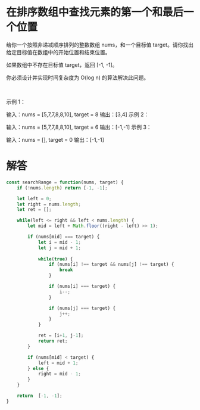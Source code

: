 # 在排序数组中查找元素的第一个和最后一个位置

给你一个按照非递减顺序排列的整数数组 nums，和一个目标值 target。请你找出给定目标值在数组中的开始位置和结束位置。

如果数组中不存在目标值 target，返回 [-1, -1]。

你必须设计并实现时间复杂度为 O(log n) 的算法解决此问题。

 

示例 1：

输入：nums = [5,7,7,8,8,10], target = 8
输出：[3,4]
示例 2：

输入：nums = [5,7,7,8,8,10], target = 6
输出：[-1,-1]
示例 3：

输入：nums = [], target = 0
输出：[-1,-1]

# 解答

```js
const searchRange = function(nums, target) {
    if (!nums.length) return [-1, -1];

    let left = 0;
    let right = nums.length;
    let ret = [];

    while(left <= right && left < nums.length) {
        let mid = left + Math.floor((right - left) >> 1);

        if (nums[mid] === target) {
            let i = mid - 1;
            let j = mid + 1;
            
            while(true) {
                if (nums[i] !== target && nums[j] !== target) {
                    break
                }

                if (nums[i] === target) {
                    i--;
                }

                if (nums[j] === target) {
                    j++;
                }
            }

            ret = [i+1, j-1];
            return ret;
        }

        if (nums[mid] < target) {
            left = mid + 1;
        } else {
            right = mid - 1;
        }
    }

    return  [-1, -1];
}

```